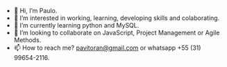 - 👋 Hi, I’m Paulo.
- 🧠 I’m interested in working, learning, developing skills and colaborating.
- 🌱 I’m currently learning python and MySQL.
- 🚀 I’m looking to collaborate on JavaScript, Project Management or Agile Methods.
- 📫 How to reach me? pavitoran@gmail.com or whatsapp +55 (31) 99654-2116.

<!---
Pavitoran/Pavitoran is a ✨ special ✨ repository because its `README.md` (this file) appears on your GitHub profile.
You can click the Preview link to take a look at your changes.
--->
